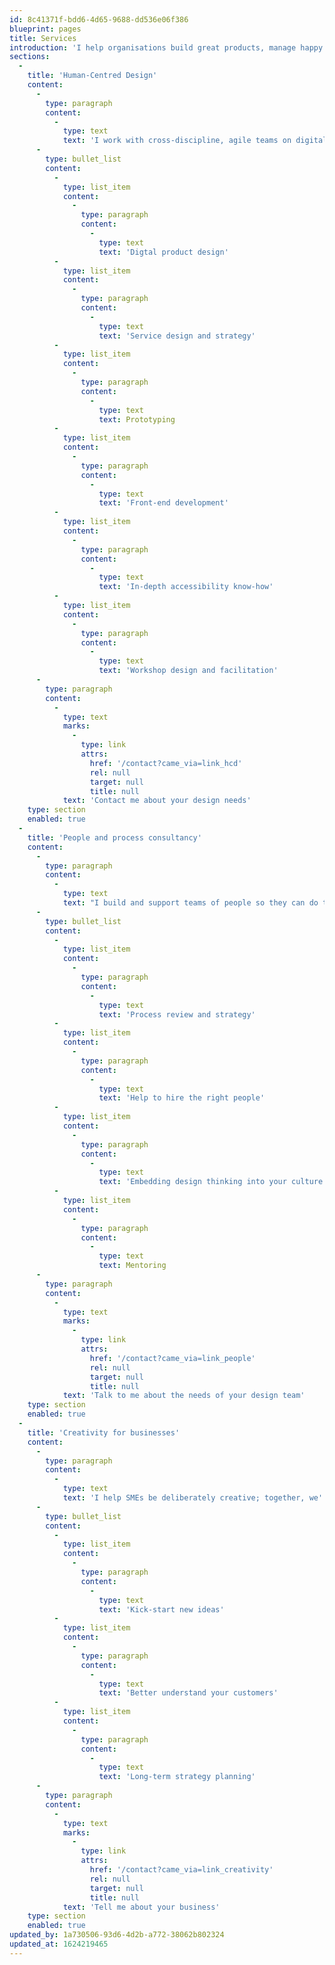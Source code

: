 ```yaml
---
id: 8c41371f-bdd6-4d65-9688-dd536e06f386
blueprint: pages
title: Services
introduction: 'I help organisations build great products, manage happy teams and have potent ideas.'
sections:
  -
    title: 'Human-Centred Design'
    content:
      -
        type: paragraph
        content:
          -
            type: text
            text: 'I work with cross-discipline, agile teams on digital products and services.'
      -
        type: bullet_list
        content:
          -
            type: list_item
            content:
              -
                type: paragraph
                content:
                  -
                    type: text
                    text: 'Digtal product design'
          -
            type: list_item
            content:
              -
                type: paragraph
                content:
                  -
                    type: text
                    text: 'Service design and strategy'
          -
            type: list_item
            content:
              -
                type: paragraph
                content:
                  -
                    type: text
                    text: Prototyping
          -
            type: list_item
            content:
              -
                type: paragraph
                content:
                  -
                    type: text
                    text: 'Front-end development'
          -
            type: list_item
            content:
              -
                type: paragraph
                content:
                  -
                    type: text
                    text: 'In-depth accessibility know-how'
          -
            type: list_item
            content:
              -
                type: paragraph
                content:
                  -
                    type: text
                    text: 'Workshop design and facilitation'
      -
        type: paragraph
        content:
          -
            type: text
            marks:
              -
                type: link
                attrs:
                  href: '/contact?came_via=link_hcd'
                  rel: null
                  target: null
                  title: null
            text: 'Contact me about your design needs'
    type: section
    enabled: true
  -
    title: 'People and process consultancy'
    content:
      -
        type: paragraph
        content:
          -
            type: text
            text: "I build and support teams of people so they can do their best work.\_"
      -
        type: bullet_list
        content:
          -
            type: list_item
            content:
              -
                type: paragraph
                content:
                  -
                    type: text
                    text: 'Process review and strategy'
          -
            type: list_item
            content:
              -
                type: paragraph
                content:
                  -
                    type: text
                    text: 'Help to hire the right people'
          -
            type: list_item
            content:
              -
                type: paragraph
                content:
                  -
                    type: text
                    text: 'Embedding design thinking into your culture'
          -
            type: list_item
            content:
              -
                type: paragraph
                content:
                  -
                    type: text
                    text: Mentoring
      -
        type: paragraph
        content:
          -
            type: text
            marks:
              -
                type: link
                attrs:
                  href: '/contact?came_via=link_people'
                  rel: null
                  target: null
                  title: null
            text: 'Talk to me about the needs of your design team'
    type: section
    enabled: true
  -
    title: 'Creativity for businesses'
    content:
      -
        type: paragraph
        content:
          -
            type: text
            text: 'I help SMEs be deliberately creative; together, we''ll uncover the hidden potential in your business.'
      -
        type: bullet_list
        content:
          -
            type: list_item
            content:
              -
                type: paragraph
                content:
                  -
                    type: text
                    text: 'Kick-start new ideas'
          -
            type: list_item
            content:
              -
                type: paragraph
                content:
                  -
                    type: text
                    text: 'Better understand your customers'
          -
            type: list_item
            content:
              -
                type: paragraph
                content:
                  -
                    type: text
                    text: 'Long-term strategy planning'
      -
        type: paragraph
        content:
          -
            type: text
            marks:
              -
                type: link
                attrs:
                  href: '/contact?came_via=link_creativity'
                  rel: null
                  target: null
                  title: null
            text: 'Tell me about your business'
    type: section
    enabled: true
updated_by: 1a730506-93d6-4d2b-a772-38062b802324
updated_at: 1624219465
---
```

